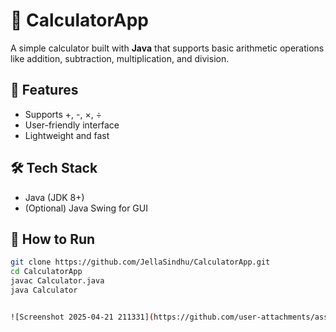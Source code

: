 # 🧮 CalculatorApp

A simple calculator built with **Java** that supports basic arithmetic operations like addition, subtraction, multiplication, and division.

## 🚀 Features
- Supports +, -, ×, ÷
- User-friendly interface
- Lightweight and fast

## 🛠️ Tech Stack
- Java (JDK 8+)
- (Optional) Java Swing for GUI

## 🔧 How to Run
```bash
git clone https://github.com/JellaSindhu/CalculatorApp.git
cd CalculatorApp
javac Calculator.java
java Calculator


![Screenshot 2025-04-21 211331](https://github.com/user-attachments/assets/e6cff765-4766-4467-8293-0904fac7ca6e)

